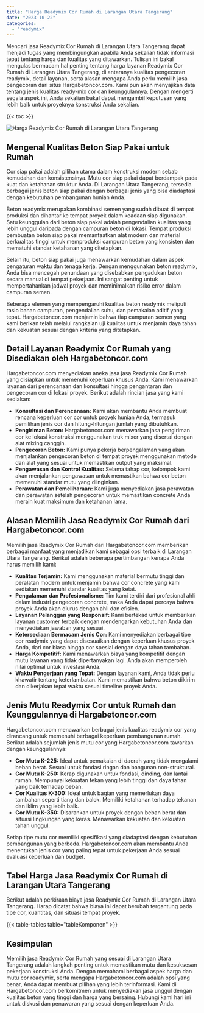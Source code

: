 ```yaml
---
title: "Harga Readymix Cor Rumah di Larangan Utara Tangerang"
date: "2023-10-22"
categories: 
  - "readymix"
---
```



Mencari jasa Readymix Cor Rumah di Larangan Utara Tangerang dapat menjadi tugas yang membingungkan apabila Anda sekalian tidak informasi tepat tentang harga dan kualitas yang ditawarkan. Tulisan ini bakal mengulas bermacam hal penting tentang harga layanan Readymix Cor Rumah di Larangan Utara Tangerang, di antaranya kualitas pengecoran readymix, detail layanan, serta alasan mengapa Anda perlu memilih jasa pengecoran dari situs Hargabetoncor.com. Kami pun akan menyajikan data tentang jenis kualitas ready-mix cor dan keunggulannya. Dengan mengerti segala aspek ini, Anda sekalian bakal dapat mengambil keputusan yang lebih baik untuk proyeknya konstruksi Anda sekalian.

{{< toc >}}

![Harga Readymix Cor Rumah di Larangan Utara Tangerang](https://hargareadymixid.github.io/hbc/readymix-hbc%20(1).png)

## Mengenal Kualitas Beton Siap Pakai untuk Rumah

Cor siap pakai adalah pilihan utama dalam konstruksi modern sebab kemudahan dan konsistensinya. Mutu cor siap pakai dapat berdampak pada kuat dan ketahanan struktur Anda. Di Larangan Utara Tangerang, tersedia berbagai jenis beton siap pakai dengan berbagai jenis yang bisa diadaptasi dengan kebutuhan pembangunan hunian Anda.

Beton readymix merupakan kombinasi semen yang sudah dibuat di tempat produksi dan dihantar ke tempat proyek dalam keadaan siap digunakan. Satu keunggulan dari beton siap pakai adalah pengendalian kualitas yang lebih unggul daripada dengan campuran beton di lokasi. Tempat produksi pembuatan beton siap pakai memanfaatkan alat modern dan material berkualitas tinggi untuk memproduksi campuran beton yang konsisten dan mematuhi standar ketahanan yang ditetapkan.

Selain itu, beton siap pakai juga menawarkan kemudahan dalam aspek pengaturan waktu dan tenaga kerja. Dengan menggunakan beton readymix, Anda bisa mencegah penundaan yang disebabkan pengadukan beton secara manual di tempat pekerjaan. Ini sangat penting untuk mempertahankan jadwal proyek dan meminimalkan risiko error dalam campuran semen.

Beberapa elemen yang mempengaruhi kualitas beton readymix meliputi rasio bahan campuran, pengendalian suhu, dan pemakaian aditif yang tepat. Hargabetoncor.com menjamin bahwa tiap campuran semen yang kami berikan telah melalui rangkaian uji kualitas untuk menjamin daya tahan dan kekuatan sesuai dengan kriteria yang ditetapkan.

## Detail Layanan Readymix Cor Rumah yang Disediakan oleh Hargabetoncor.com

Hargabetoncor.com menyediakan aneka jasa jasa Readymix Cor Rumah yang disiapkan untuk memenuhi keperluan khusus Anda. Kami menawarkan layanan dari perencanaan dan konsultasi hingga pengantaran dan pengecoran cor di lokasi proyek. Berikut adalah rincian jasa yang kami sediakan:

- **Konsultasi dan Perencanaan:** Kami akan membantu Anda membuat rencana keperluan cor cor untuk proyek hunian Anda, termasuk pemilihan jenis cor dan hitung-hitungan jumlah yang dibutuhkan.
- **Pengiriman Beton:** Hargabetoncor.com menawarkan jasa pengiriman cor ke lokasi konstruksi menggunakan truk mixer yang disertai dengan alat mixing canggih.
- **Pengecoran Beton:** Kami punya pekerja berpengalaman yang akan menjalankan pengecoran beton di tempat proyek menggunakan metode dan alat yang sesuai untuk memastikan output yang maksimal.
- **Pengawasan dan Kontrol Kualitas:** Selama tahap cor, kelompok kami akan menjalankan pengawasan untuk memastikan bahwa cor beton memenuhi standar mutu yang diinginkan.
- **Perawatan dan Pemeliharaan:** Kami juga menyediakan jasa perawatan dan perawatan setelah pengecoran untuk memastikan concrete Anda meraih kuat maksimum dan ketahanan lama.

## Alasan Memilih Jasa Readymix Cor Rumah dari Hargabetoncor.com

Memilih jasa Readymix Cor Rumah dari Hargabetoncor.com memberikan berbagai manfaat yang menjadikan kami sebagai opsi terbaik di Larangan Utara Tangerang. Berikut adalah beberapa pertimbangan kenapa Anda harus memilih kami:

- **Kualitas Terjamin:** Kami menggunakan material bermutu tinggi dan peralatan modern untuk menjamin bahwa cor concrete yang kami sediakan memenuhi standar kualitas yang ketat.
- **Pengalaman dan Profesionalisme:** Tim kami terdiri dari profesional ahli dalam industri pengecoran concrete, maka Anda dapat percaya bahwa proyek Anda akan diurus dengan ahli dan efisien.
- **Layanan Pelanggan yang Responsif:** Kami bertekad untuk memberikan layanan customer terbaik dengan mendengarkan kebutuhan Anda dan menyediakan jawaban yang sesuai.
- **Ketersediaan Bermacam Jenis Cor:** Kami menyediakan berbagai tipe cor readymix yang dapat disesuaikan dengan keperluan khusus proyek Anda, dari cor biasa hingga cor spesial dengan daya tahan tambahan.
- **Harga Kompetitif:** Kami menawarkan biaya yang kompetitif dengan mutu layanan yang tidak dipertanyakan lagi. Anda akan memperoleh nilai optimal untuk investasi Anda.
- **Waktu Pengerjaan yang Tepat:** Dengan layanan kami, Anda tidak perlu khawatir tentang keterlambatan. Kami memastikan bahwa beton dikirim dan dikerjakan tepat waktu sesuai timeline proyek Anda.

## Jenis Mutu Readymix Cor untuk Rumah dan Keunggulannya di Hargabetoncor.com

Hargabetoncor.com menawarkan berbagai jenis kualitas readymix cor yang dirancang untuk memenuhi berbagai keperluan pembangunan rumah. Berikut adalah sejumlah jenis mutu cor yang Hargabetoncor.com tawarkan dengan keunggulannya:

- **Cor Mutu K-225:** Ideal untuk pemakaian di daerah yang tidak mengalami beban berat. Sesuai untuk fondasi ringan dan bangunan non-struktural.
- **Cor Mutu K-250:** Kerap digunakan untuk fondasi, dinding, dan lantai rumah. Mempunyai kekuatan tekan yang lebih tinggi dan daya tahan yang baik terhadap beban.
- **Cor Kualitas K-300:** Ideal untuk bagian yang memerlukan daya tambahan seperti tiang dan balok. Memiliki ketahanan terhadap tekanan dan iklim yang lebih baik.
- **Cor Mutu K-350:** Disarankan untuk proyek dengan beban berat dan situasi lingkungan yang keras. Menawarkan kekuatan dan kekuatan tahan unggul.

Setiap tipe mutu cor memiliki spesifikasi yang diadaptasi dengan kebutuhan pembangunan yang berbeda. Hargabetoncor.com akan membantu Anda menentukan jenis cor yang paling tepat untuk pekerjaan Anda sesuai evaluasi keperluan dan budget.

## Tabel Harga Jasa Readymix Cor Rumah di Larangan Utara Tangerang

Berikut adalah perkiraan biaya jasa Readymix Cor Rumah di Larangan Utara Tangerang. Harap dicatat bahwa biaya ini dapat berubah tergantung pada tipe cor, kuantitas, dan situasi tempat proyek.

{{< table-tables table="tableKomponen" >}}

## Kesimpulan

Memilih jasa Readymix Cor Rumah yang sesuai di Larangan Utara Tangerang adalah langkah penting untuk memastikan mutu dan kesuksesan pekerjaan konstruksi Anda. Dengan memahami berbagai aspek harga dan mutu cor readymix, serta mengapa Hargabetoncor.com adalah opsi yang benar, Anda dapat membuat pilihan yang lebih terinformasi. Kami di Hargabetoncor.com berkomitmen untuk menyediakan jasa unggul dengan kualitas beton yang tinggi dan harga yang bersaing. Hubungi kami hari ini untuk diskusi dan penawaran yang sesuai dengan keperluan Anda.
